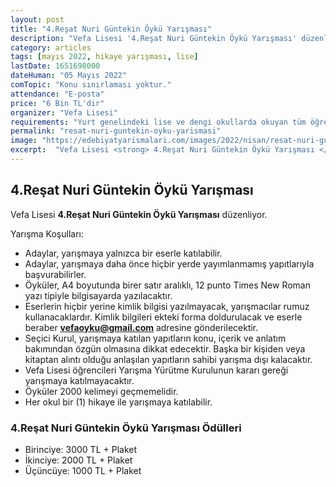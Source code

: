 ```yaml
---
layout: post
title: "4.Reşat Nuri Güntekin Öykü Yarışması"
description: "Vefa Lisesi '4.Reşat Nuri Güntekin Öykü Yarışması' düzenliyor."
category: articles
tags: [mayıs 2022, hikaye yarışması, lise]
lastDate: 1651698000
dateHuman: "05 Mayıs 2022"
comTopic: "Konu sınırlaması yoktur."
attendance: "E-posta"
price: "6 Bin TL'dir"
organizer: "Vefa Lisesi"
requirements: "Yurt genelindeki lise ve dengi okullarda okuyan tüm öğrenciler katılabilir."
permalink: "resat-nuri-guntekin-oyku-yarismasi"
image: "https://edebiyatyarismalari.com/images/2022/nisan/resat-nuri-guntekin-oyku-yarismasi.jpg"
excerpt:  "Vefa Lisesi <strong> 4.Reşat Nuri Güntekin Öykü Yarışması </strong> düzenliyor."
---
```


## 4.Reşat Nuri Güntekin Öykü Yarışması
Vefa Lisesi **4.Reşat Nuri Güntekin Öykü Yarışması** düzenliyor.

Yarışma Koşulları:
- Adaylar, yarışmaya yalnızca bir eserle katılabilir.
- Adaylar, yarışmaya daha önce hiçbir yerde yayımlanmamış yapıtlarıyla başvurabilirler.
- Öyküler, A4 boyutunda birer satır aralıklı, 12 punto Times New Roman yazı tipiyle bilgisayarda yazılacaktır.
- Eserlerin hiçbir yerine kimlik bilgisi yazılmayacak, yarışmacılar rumuz kullanacaklardır. Kimlik bilgileri ekteki forma doldurulacak ve eserle beraber **vefaoyku@gmail.com** adresine gönderilecektir.
- Seçici Kurul, yarışmaya katılan yapıtların konu, içerik ve anlatım bakımından özgün olmasına dikkat edecektir. Başka bir kişiden veya kitaptan alıntı olduğu anlaşılan yapıtların sahibi yarışma dışı kalacaktır.
- Vefa Lisesi öğrencileri Yarışma Yürütme Kurulunun kararı gereği yarışmaya katılmayacaktır.
- Öyküler 2000 kelimeyi geçmemelidir.
- Her okul bir (1) hikaye ile yarışmaya katılabilir.


### 4.Reşat Nuri Güntekin Öykü Yarışması Ödülleri
- Birinciye: 3000 TL + Plaket
- İkinciye: 2000 TL + Plaket
- Üçüncüye: 1000 TL + Plaket
